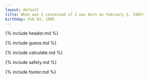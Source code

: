 ```yaml
---
layout: default
title: When was I conceived if I was born on February 3, 1905?
birthday: Feb 03, 1905
---
```


{% include header.md %}

{% include guess.md %}

{% include calculate.md %}

{% include safety.md %}

{% include footer.md %}



